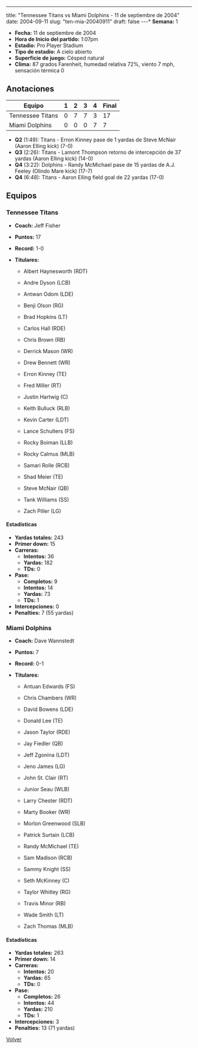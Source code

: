 ---
title: "Tennessee Titans vs Miami Dolphins - 11 de septiembre de 2004"
date: 2004-09-11
slug: "ten-mia-20040911"
draft: false
---* **Semana:** 1
* **Fecha:** 11 de septiembre de 2004
* **Hora de Inicio del partido:** 1:07pm
* **Estadio:** Pro Player Stadium
* **Tipo de estadio:** A cielo abierto
* **Superficie de juego:** Césped natural
* **Clima:** 87 grados Farenheit, humedad relativa 72%, viento 7 mph, sensación térmica 0




## Anotaciones
| Equipo | 1 | 2 | 3 | 4 | Final |
|--------|---|---|---|---|-------|
| Tennessee Titans  | 0 | 7 | 7 | 3  | 17 |
| Miami Dolphins  | 0 | 0 | 0 | 7  | 7 |
* **Q2** (1:49): Titans - Erron Kinney pase de 1 yardas de Steve McNair (Aaron Elling kick) (7-0)
* **Q3** (2:26): Titans - Lamont Thompson retorno de intercepción de 37 yardas (Aaron Elling kick) (14-0)
* **Q4** (3:22): Dolphins - Randy McMichael pase de 15 yardas de A.J. Feeley (Olindo Mare kick) (17-7)
* **Q4** (6:48): Titans - Aaron Elling field goal de 22 yardas (17-0)


## Equipos


### Tennessee Titans
* **Coach:** Jeff Fisher
* **Puntos:** 17
* **Record:** 1-0
* **Titulares:** 

  * Albert Haynesworth (RDT) 

  * Andre Dyson (LCB) 

  * Antwan Odom (LDE) 

  * Benji Olson (RG) 

  * Brad Hopkins (LT) 

  * Carlos Hall (RDE) 

  * Chris Brown (RB) 

  * Derrick Mason (WR) 

  * Drew Bennett (WR) 

  * Erron Kinney (TE) 

  * Fred Miller (RT) 

  * Justin Hartwig (C) 

  * Keith Bulluck (RLB) 

  * Kevin Carter (LDT) 

  * Lance Schulters (FS) 

  * Rocky Boiman (LLB) 

  * Rocky Calmus (MLB) 

  * Samari Rolle (RCB) 

  * Shad Meier (TE) 

  * Steve McNair (QB) 

  * Tank Williams (SS) 

  * Zach Piller (LG) 

#### Estadísticas
* **Yardas totales:** 243
* **Primer down:** 15
* **Carreras:**
  * **Intentos:** 36
  * **Yardas:** 182
  * **TDs:** 0
* **Pase:**
  * **Completos:** 9
  * **Intentos:** 14
  * **Yardas:** 73
  * **TDs:** 1
* **Intercepciones:** 0
* **Penalties:** 7 (55 yardas)

### Miami Dolphins
* **Coach:** Dave Wannstedt
* **Puntos:** 7
* **Record:** 0-1
* **Titulares:** 

  * Antuan Edwards (FS) 

  * Chris Chambers (WR) 

  * David Bowens (LDE) 

  * Donald Lee (TE) 

  * Jason Taylor (RDE) 

  * Jay Fiedler (QB) 

  * Jeff Zgonina (LDT) 

  * Jeno James (LG) 

  * John St. Clair (RT) 

  * Junior Seau (WLB) 

  * Larry Chester (RDT) 

  * Marty Booker (WR) 

  * Morlon Greenwood (SLB) 

  * Patrick Surtain (LCB) 

  * Randy McMichael (TE) 

  * Sam Madison (RCB) 

  * Sammy Knight (SS) 

  * Seth McKinney (C) 

  * Taylor Whitley (RG) 

  * Travis Minor (RB) 

  * Wade Smith (LT) 

  * Zach Thomas (MLB) 

#### Estadísticas
* **Yardas totales:** 263
* **Primer down:** 14
* **Carreras:**
  * **Intentos:** 20
  * **Yardas:** 65
  * **TDs:** 0
* **Pase:**
  * **Completos:** 26
  * **Intentos:** 44
  * **Yardas:** 210
  * **TDs:** 1
* **Intercepciones:** 3
* **Penalties:** 13 (71 yardas)


[Volver](/historia/2004)
